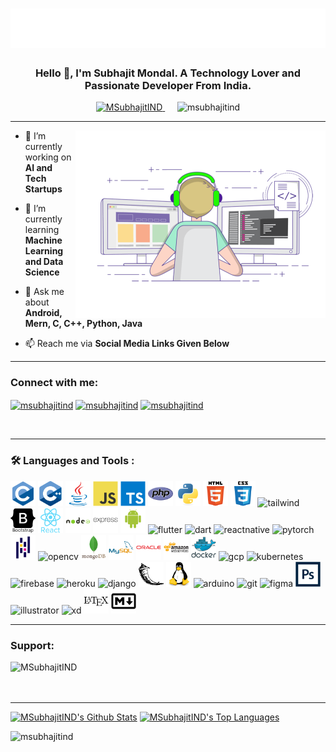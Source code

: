 <h1 align="center">
  <img src="https://raw.githubusercontent.com/MSubhajitIND/MSubhajitIND/f44ab736da34fca35afda1da7f99ea004d8b7d36/name.svg" alt="Subhajit Mondal" />
</h1>
<h3 align="center">Hello 👋, I'm Subhajit Mondal. A Technology Lover and Passionate Developer From India.</h3>

<p align="center">
<a href="https://twitter.com/msubhajitind" target="blank"><img src="https://img.shields.io/twitter/follow/MSubhajitIND?logo=twitter&color=00acee&style=for-the-badge?cacheSeconds=3600" alt="MSubhajitIND" /> </a>
&nbsp;&nbsp;&nbsp;&nbsp;
<img src="https://komarev.com/ghpvc/?username=msubhajitind&label=Profile%20Views&color=00acee&style=for-the-badge?cacheSeconds=3600" alt="msubhajitind" />
</p>

<hr>
<img align="right" alt="Coding" width="400" src="https://raw.githubusercontent.com/MSubhajitIND/MSubhajitIND/Main/coding.gif">

- 🔭 I’m currently working on **AI and Tech Startups**

- 🌱 I’m currently learning **Machine Learning and Data Science**

- 💬 Ask me about **Android, Mern, C, C++, Python, Java**

- 📫 Reach me via **Social Media Links Given Below**

<hr>

<h3 align="left">Connect with me:</h3>
<p align="left">
<a href="https://twitter.com/msubhajitind" target="blank"><img align="center" src="https://raw.githubusercontent.com/rahuldkjain/github-profile-readme-generator/master/src/images/icons/Social/twitter.svg" alt="msubhajitind" height="30" width="40" /></a>
<a href="https://linkedin.com/in/msubhajitind" target="blank"><img align="center" src="https://raw.githubusercontent.com/rahuldkjain/github-profile-readme-generator/master/src/images/icons/Social/linked-in-alt.svg" alt="msubhajitind" height="30" width="40" /></a>
<a href="https://instagram.com/msubhajitind" target="blank"><img align="center" src="https://raw.githubusercontent.com/rahuldkjain/github-profile-readme-generator/master/src/images/icons/Social/instagram.svg" alt="msubhajitind" height="30" width="40" /></a>
</p>
<br>
<hr>


<h3 align="left">🛠️ Languages and Tools :</h3>

<p align="left"> 
<img src="https://raw.githubusercontent.com/devicons/devicon/master/icons/c/c-original.svg" alt="c" width="40" height="40"/> 
  
<img src="https://raw.githubusercontent.com/devicons/devicon/master/icons/cplusplus/cplusplus-original.svg" alt="cplusplus" width="40" height="40"/> 

<img src="https://raw.githubusercontent.com/devicons/devicon/master/icons/java/java-original.svg" alt="java" width="40" height="40"/> 

<img src="https://raw.githubusercontent.com/devicons/devicon/master/icons/javascript/javascript-original.svg" alt="javascript" width="40" height="40"/> 

<img src="https://raw.githubusercontent.com/devicons/devicon/master/icons/typescript/typescript-original.svg" alt="typescript" width="40" height="40"/> 

<img src="https://raw.githubusercontent.com/devicons/devicon/master/icons/php/php-original.svg" alt="php" width="40" height="40"/> 

<img src="https://raw.githubusercontent.com/devicons/devicon/master/icons/python/python-original.svg" alt="python" width="40" height="40"/>


  
  
  
<img src="https://raw.githubusercontent.com/devicons/devicon/master/icons/html5/html5-original-wordmark.svg" alt="html5" width="40" height="40"/> 

<img src="https://raw.githubusercontent.com/devicons/devicon/master/icons/css3/css3-original-wordmark.svg" alt="css3" width="40" height="40"/> 

<img src="https://www.vectorlogo.zone/logos/tailwindcss/tailwindcss-icon.svg" alt="tailwind" width="40" height="40"/>

<img src="https://raw.githubusercontent.com/devicons/devicon/master/icons/bootstrap/bootstrap-plain-wordmark.svg" alt="bootstrap" width="40" height="40"/> 

<img src="https://raw.githubusercontent.com/devicons/devicon/master/icons/react/react-original-wordmark.svg" alt="react" width="40" height="40"/> 


  
  

<img src="https://raw.githubusercontent.com/devicons/devicon/master/icons/nodejs/nodejs-original-wordmark.svg" alt="nodejs" width="40" height="40"/> 

<img src="https://raw.githubusercontent.com/MSubhajitIND/MSubhajitIND/6e62179766e4240e95caa47bb557268c3a73103c/Logos/express-original-wordmark.svg" alt="express" width="40" height="40"/> 


  
  

<img src="https://raw.githubusercontent.com/devicons/devicon/master/icons/android/android-original-wordmark.svg" alt="android" width="40" height="40"/> 

<img src="https://www.vectorlogo.zone/logos/flutterio/flutterio-icon.svg" alt="flutter" width="40" height="40"/>

<img src="https://www.vectorlogo.zone/logos/dartlang/dartlang-icon.svg" alt="dart" width="40" height="40"/> 

<img src="https://reactnative.dev/img/header_logo.svg" alt="reactnative" width="40" height="40"/>


  
  

<img src="https://www.vectorlogo.zone/logos/pytorch/pytorch-icon.svg" alt="pytorch" width="40" height="40"/> 

<img src="https://raw.githubusercontent.com/devicons/devicon/2ae2a900d2f041da66e950e4d48052658d850630/icons/pandas/pandas-original.svg" alt="pandas" width="40" height="40"/> 

<img src="https://www.vectorlogo.zone/logos/opencv/opencv-icon.svg" alt="opencv" width="40" height="40"/> 


  

<img src="https://raw.githubusercontent.com/devicons/devicon/master/icons/mongodb/mongodb-original-wordmark.svg" alt="mongodb" width="40" height="40"/> 

<img src="https://raw.githubusercontent.com/devicons/devicon/master/icons/mysql/mysql-original-wordmark.svg" alt="mysql" width="40" height="40"/> 

<img src="https://raw.githubusercontent.com/devicons/devicon/master/icons/oracle/oracle-original.svg" alt="oracle" width="40" height="40"/>


  

<img src="https://raw.githubusercontent.com/MSubhajitIND/MSubhajitIND/6e62179766e4240e95caa47bb557268c3a73103c/Logos/amazonwebservices-original-wordmark.svg" alt="aws" width="40" height="40"/> 

<img src="https://raw.githubusercontent.com/devicons/devicon/master/icons/docker/docker-original-wordmark.svg" alt="docker" width="40" height="40"/>

<img src="https://www.vectorlogo.zone/logos/google_cloud/google_cloud-icon.svg" alt="gcp" width="40" height="40"/> 

<img src="https://www.vectorlogo.zone/logos/kubernetes/kubernetes-icon.svg" alt="kubernetes" width="40" height="40"/> 


  

<img src="https://www.vectorlogo.zone/logos/firebase/firebase-icon.svg" alt="firebase" width="40" height="40"/> 

<img src="https://www.vectorlogo.zone/logos/heroku/heroku-icon.svg" alt="heroku" width="40" height="40"/>


  

<img src="https://cdn.worldvectorlogo.com/logos/django.svg" alt="django" width="40" height="40"/>

<img src="https://github.com/MSubhajitIND/MSubhajitIND/blob/Main/Logos/flask.svg" alt="flask" width="40" height="40"/>


  
  

<img src="https://raw.githubusercontent.com/devicons/devicon/master/icons/linux/linux-original.svg" alt="linux" width="40" height="40"/> 

<img src="https://cdn.worldvectorlogo.com/logos/arduino-1.svg" alt="arduino" width="40" height="40"/> 

<img src="https://www.vectorlogo.zone/logos/git-scm/git-scm-icon.svg" alt="git" width="40" height="40"/> 
 
<img src="https://www.vectorlogo.zone/logos/figma/figma-icon.svg" alt="figma" width="40" height="40"/> 

<img src="https://raw.githubusercontent.com/MSubhajitIND/MSubhajitIND/6e62179766e4240e95caa47bb557268c3a73103c/Logos/photoshop.svg" alt="photoshop" width="40" height="40"/>

<img src="https://www.vectorlogo.zone/logos/adobe_illustrator/adobe_illustrator-icon.svg" alt="illustrator" width="40" height="40"/> 

<img src="https://cdn.worldvectorlogo.com/logos/adobe-xd.svg" alt="xd" width="40" height="40"/>

<img src="https://raw.githubusercontent.com/MSubhajitIND/MSubhajitIND/6e62179766e4240e95caa47bb557268c3a73103c/Logos/latex-original.svg" alt="Latex" width="40" height="40"/>

<img src="https://raw.githubusercontent.com/MSubhajitIND/MSubhajitIND/6e62179766e4240e95caa47bb557268c3a73103c/Logos/markdown-original.svg" alt="Markdown" width="40" height="40"/>





</p>
 
  
<hr>
  
<h3 align="left">Support:</h3>
<p><a href="https://www.buymeacoffee.com/MSubhajitIND"> <img align="left" src="https://cdn.buymeacoffee.com/buttons/v2/default-yellow.png" height="50" width="210" alt="MSubhajitIND"/></a></p><br><br><br>

<hr>


<a href="https://github.com/MSubhajitIND"><img alt="MSubhajitIND's Github Stats" src="https://denvercoder1-github-readme-stats.vercel.app/api/?username=MSubhajitIND&show_icons=true&include_all_commits=true&count_private=true&theme=algolia&hide_border=true" height="192px"/></a>
<a href="https://github.com/MSubhajitIND"><img alt="MSubhajitIND's Top Languages" src="https://github-readme-stats.vercel.app/api/top-langs/?username=MSubhajitIND&langs_count=8&layout=compact&theme=algolia&hide_border=true" height="192px"/></a>
<br/>


<p><img src="https://github-readme-streak-stats.herokuapp.com/?user=msubhajitind&theme=algolia" height="192px" alt="msubhajitind"/></p>


